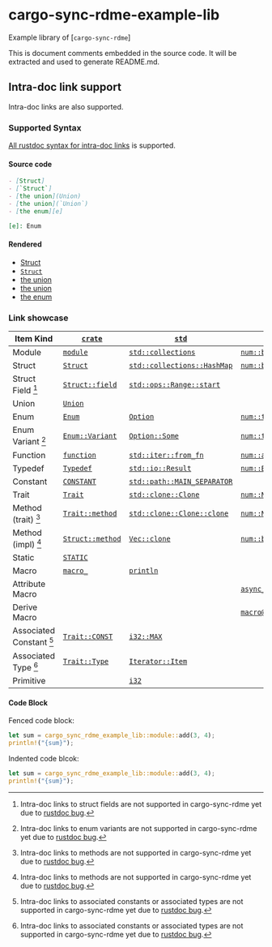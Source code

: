 <!-- cargo-sync-rdme title [[ -->
# cargo-sync-rdme-example-lib
<!-- cargo-sync-rdme ]] -->
<!-- cargo-sync-rdme badge -->
<!-- cargo-sync-rdme rustdoc [[ -->
Example library of \[`cargo-sync-rdme`\]

This is document comments embedded in the source code.
It will be extracted and used to generate README.md.

## Intra-doc link support

Intra-doc links are also supported.

### Supported Syntax

[All rustdoc syntax for intra-doc links](https://doc.rust-lang.org/rustdoc/write-documentation/linking-to-items-by-name.html) is supported.

#### Source code

````markdown
- [Struct]
- [`Struct`]
- [the union](Union)
- [the union](`Union`)
- [the enum][e]

[e]: Enum
````

#### Rendered

* [Struct](https://gifnksm.github.io/cargo-sync-rdme/cargo_sync_rdme_example_lib/struct.Struct.html)
* [`Struct`](https://gifnksm.github.io/cargo-sync-rdme/cargo_sync_rdme_example_lib/struct.Struct.html)
* [the union](https://gifnksm.github.io/cargo-sync-rdme/cargo_sync_rdme_example_lib/union.Union.html)
* [the union](https://gifnksm.github.io/cargo-sync-rdme/cargo_sync_rdme_example_lib/union.Union.html)
* [the enum](https://gifnksm.github.io/cargo-sync-rdme/cargo_sync_rdme_example_lib/enum.Enum.html)

### Link showcase

|Item Kind|[`crate`](https://gifnksm.github.io/cargo-sync-rdme/cargo_sync_rdme_example_lib/index.html)|[`std`](https://doc.rust-lang.org/nightly/std/index.html)|External Crate|
|---------|-------|-----|--------------|
|Module|[`module`](https://gifnksm.github.io/cargo-sync-rdme/cargo_sync_rdme_example_lib/module/index.html)|[`std::collections`](https://doc.rust-lang.org/nightly/std/collections/index.html)|[`num::bigint`](https://docs.rs/num/0.4/num/bigint/index.html)|
|Struct|[`Struct`](https://gifnksm.github.io/cargo-sync-rdme/cargo_sync_rdme_example_lib/struct.Struct.html)|[`std::collections::HashMap`](https://doc.rust-lang.org/nightly/std/collections/hash/map/struct.HashMap.html)|[`num::bigint::BigInt`](https://docs.rs/num-bigint/0.4/num_bigint/bigint/struct.BigInt.html)|
|Struct Field [^1]|[`Struct::field`](https://gifnksm.github.io/cargo-sync-rdme/cargo_sync_rdme_example_lib/struct.Struct.html)|[`std::ops::Range::start`](https://doc.rust-lang.org/nightly/core/ops/range/struct.Range.html)||
|Union|[`Union`](https://gifnksm.github.io/cargo-sync-rdme/cargo_sync_rdme_example_lib/union.Union.html)|||
|Enum|[`Enum`](https://gifnksm.github.io/cargo-sync-rdme/cargo_sync_rdme_example_lib/enum.Enum.html)|[`Option`](https://doc.rust-lang.org/nightly/core/option/enum.Option.html)|[`num::traits::FloatErrorKind`](https://docs.rs/num-traits/0.2/num_traits/enum.FloatErrorKind.html)|
|Enum Variant [^2]|[`Enum::Variant`](https://gifnksm.github.io/cargo-sync-rdme/cargo_sync_rdme_example_lib/enum.Enum.html)|[`Option::Some`](https://doc.rust-lang.org/nightly/core/option/enum.Option.html)|[`num::traits::FloatErrorKind::Empty`](https://docs.rs/num-traits/0.2/num_traits/enum.FloatErrorKind.html)|
|Function|[`function`](https://gifnksm.github.io/cargo-sync-rdme/cargo_sync_rdme_example_lib/fn.function.html)|[`std::iter::from_fn`](https://doc.rust-lang.org/nightly/core/iter/sources/from_fn/fn.from_fn.html)|[`num::abs`](https://docs.rs/num-traits/0.2/num_traits/sign/fn.abs.html)|
|Typedef|[`Typedef`](https://gifnksm.github.io/cargo-sync-rdme/cargo_sync_rdme_example_lib/type.Typedef.html)|[`std::io::Result`](https://doc.rust-lang.org/nightly/std/io/error/type.Result.html)|[`num::BigRational`](https://docs.rs/num-rational/0.4/num_rational/type.BigRational.html)|
|Constant|[`CONSTANT`](https://gifnksm.github.io/cargo-sync-rdme/cargo_sync_rdme_example_lib/constant.CONSTANT.html)|[`std::path::MAIN_SEPARATOR`](https://doc.rust-lang.org/nightly/std/path/constant.MAIN_SEPARATOR.html)||
|Trait|[`Trait`](https://gifnksm.github.io/cargo-sync-rdme/cargo_sync_rdme_example_lib/trait.Trait.html)|[`std::clone::Clone`](https://doc.rust-lang.org/nightly/core/clone/trait.Clone.html)|[`num::Num`](https://docs.rs/num-traits/0.2/num_traits/trait.Num.html)|
|Method (trait) [^3]|[`Trait::method`](https://gifnksm.github.io/cargo-sync-rdme/cargo_sync_rdme_example_lib/trait.Trait.html)|[`std::clone::Clone::clone`](https://doc.rust-lang.org/nightly/core/clone/trait.Clone.html)|[`num::Num::from_str_radix`](https://docs.rs/num-traits/0.2/num_traits/trait.Num.html)|
|Method (impl) [^3]|[`Struct::method`](https://gifnksm.github.io/cargo-sync-rdme/cargo_sync_rdme_example_lib/struct.Struct.html)|[`Vec::clone`](https://doc.rust-lang.org/nightly/alloc/vec/struct.Vec.html)|[`num::bigint::BigInt::from_str_radix`](https://docs.rs/num-bigint/0.4/num_bigint/bigint/struct.BigInt.html)|
|Static|[`STATIC`](https://gifnksm.github.io/cargo-sync-rdme/cargo_sync_rdme_example_lib/static.STATIC.html)|||
|Macro|[`macro_`](https://gifnksm.github.io/cargo-sync-rdme/cargo_sync_rdme_example_lib/macro.macro_.html)|[`println`](https://doc.rust-lang.org/nightly/std/macro.println.html)||
|Attribute Macro|||[`async_trait::async_trait`](https://docs.rs/async-trait/0.1.57/async_trait/attr.async_trait.html)|
|Derive Macro|||[`macro@serde::Serialize`](https://docs.rs/serde_derive/1.0.144/serde_derive/derive.Serialize.html)|
|Associated Constant [^4]|[`Trait::CONST`](https://gifnksm.github.io/cargo-sync-rdme/cargo_sync_rdme_example_lib/trait.Trait.html)|[`i32::MAX`](https://doc.rust-lang.org/nightly/std/primitive.i32.html)||
|Associated Type [^4]|[`Trait::Type`](https://gifnksm.github.io/cargo-sync-rdme/cargo_sync_rdme_example_lib/trait.Trait.html)|[`Iterator::Item`](https://doc.rust-lang.org/nightly/core/iter/traits/iterator/trait.Iterator.html)||
|Primitive||[`i32`](https://doc.rust-lang.org/nightly/std/primitive.i32.html)||

[^1]: Intra-doc links to struct fields are not supported in cargo-sync-rdme yet due to [rustdoc bug].

[^2]: Intra-doc links to enum variants are not supported in cargo-sync-rdme yet due to [rustdoc bug].

[^3]: Intra-doc links to methods are not supported in cargo-sync-rdme yet due to [rustdoc bug].

[^4]: Intra-doc links to associated constants or associated types are not supported in cargo-sync-rdme yet due to [rustdoc bug].

#### Code Block

Fenced code block:

````rust
let sum = cargo_sync_rdme_example_lib::module::add(3, 4);
println!("{sum}");
````

Indented code blcok:

````rust
let sum = cargo_sync_rdme_example_lib::module::add(3, 4);
println!("{sum}");
````

[rustdoc bug]: https://github.com/rust-lang/rust/issues/101531
[rustdoc bug]: https://github.com/rust-lang/rust/issues/101531
[rustdoc bug]: https://github.com/rust-lang/rust/issues/101531
[rustdoc bug]: https://github.com/rust-lang/rust/issues/101531
<!-- cargo-sync-rdme ]] -->

